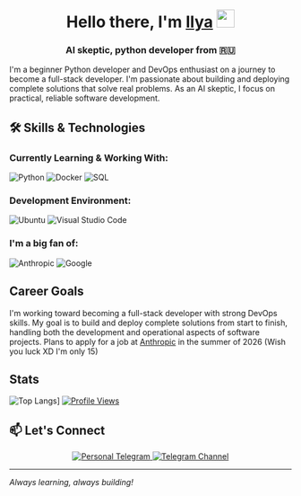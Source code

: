 <h1 align="center">Hello there, I'm <a href="https://t.me/not_finet" target="_blank">Ilya</a> 
<img src="https://github.com/blackcater/blackcater/raw/main/images/Hi.gif" height="32"/></h1>
<h3 align="center">AI skeptic, python developer from  🇷🇺</h3>

I'm a beginner Python developer and DevOps enthusiast on a journey to become a full-stack developer. I'm passionate about building and deploying complete solutions that solve real problems. As an AI skeptic, I focus on practical, reliable software development.

## 🛠️ Skills & Technologies

### Currently Learning & Working With:
![Python](https://img.shields.io/badge/python-3670A0?style=for-the-badge&logo=python&logoColor=ffdd54)
![Docker](https://img.shields.io/badge/docker-%230db7ed.svg?style=for-the-badge&logo=docker&logoColor=white)
![SQL](https://img.shields.io/badge/SQL-%2307405e.svg?style=for-the-badge&logo=sqlite&logoColor=white)

### Development Environment:
![Ubuntu](https://img.shields.io/badge/Ubuntu-E95420?style=for-the-badge&logo=ubuntu&logoColor=white)
![Visual Studio Code](https://img.shields.io/badge/Visual%20Studio%20Code-0078d7.svg?style=for-the-badge&logo=visual-studio-code&logoColor=white)

### I'm a big fan of:
![Anthropic](https://img.shields.io/badge/Anthropic-191919.svg?style=for-the-badge&logo=Anthropic&logoColor=white)
![Google](https://img.shields.io/badge/Google-4285F4.svg?style=for-the-badge&logo=Google&logoColor=white)

## Career Goals

I'm working toward becoming a full-stack developer with strong DevOps skills. My goal is to build and deploy complete solutions from start to finish, handling both the development and operational aspects of software projects.
Plans to apply for a job at [Anthropic](https://github.com/anthropics) in the summer of 2026 (Wish you luck XD I'm only 15)

## Stats

![Top Langs](https://github-readme-stats.vercel.app/api/top-langs/?username=finettt&layout=compact)]
[![Profile Views](https://komarev.com/ghpvc/?username=finettt&color=green)](https://github.com/finettt)

## 📫 Let's Connect
<div align="center">
  <!-- Personal Contact -->
  <a href="https://t.me/not_finet" target="_blank" rel="noopener noreferrer" title="Personal Telegram - Write me in telegram!">
    <img src="https://img.shields.io/badge/Contact-2CA5E0?style=for-the-badge&logo=telegram&logoColor=white&label=Personal&alt=Contact" alt="Personal Telegram">
  </a>
  
  <!-- Channel Subscription -->
  <a href="https://t.me/n0_pl3ase" target="_blank" rel="noopener noreferrer" title="Telegram Channel - Subscribe to my telegram channel!">
    <img src="https://img.shields.io/badge/Channel-2CA5E0?style=for-the-badge&logo=telegram&logoColor=white&label=Subscribe&alt=Channel" alt="Telegram Channel">
  </a>
</div>

---

*Always learning, always building!*
